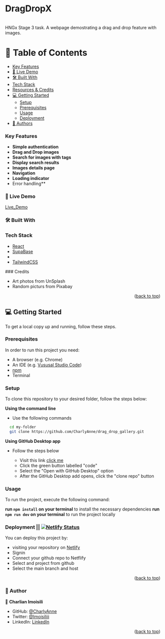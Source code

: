 <a name='readme-top'></a>

<div>
  <h1><b>DragDropX</b></h1><br/>
</div>
HNGx Stage 3 task. A webpage demostrating a drag and drop feature with images.  
<br/>

# 📗 Table of Contents

- [Key Features](#key-features)
- [🚀 Live Demo](#live-demo)
- [🛠 Built With](#built-with)
- [Tech Stack](#tech-stack)
- [Resources & Credits](#resorces)
- [💻 Getting Started](#getting-started)
  - [Setup](#setup)
  - [Prerequisites](#prerequisites)
  - [Usage](#usage)
  - [Deployment](#triangular_flag_on_post-deployment)
- [👥 Authors](#authors)

### Key Features <a name="key-features"></a>

- **Simple authentication**
- **Drag and Drop images**
- **Search for images with tags**
- **Display search results**
- **Images details page**
- **Navigation**
- **Loading indicator**
- Error handling**

### 🚀 Live Demo <a id="live-demo"></a>

[Live_Demo](https://dragdropx.netlify.app)

### 🛠 Built With <a name="built-with"></a>

### Tech Stack <a name="tech-stack"></a>

<ul>
  <li><a href="https://react.com/">React</a></li>
  <li><a href='https://supabase.com/docs/intro'>SupaBase</a></li?>
  <li><a href="https://nextjs.org/"></a></li>
  <li><a href="https://tailwindcss.com">TailwindCSS</a></li>
</ul>
### Credits <a name="resources"></a>
<ul>
  <li>Art photos from UnSplash</li>
  <li>Random picturs from Pixabay</li>
</ul>

<p align="right">(<a href="#readme-top">back to top</a>)</p>

## 💻 Getting Started <a name="getting-started"></a>

To get a local copy up and running, follow these steps.

### Prerequisites

In order to run this project you need:

- A browser (e.g. Chrome)
- An IDE (e.g. [Vususal Studio Code](https://code.visualstudio.com/download))
- [npm](https://nodejs.org/en/)
- Terminal

### Setup

To clone this repository to your desired folder, follow the steps below:

**Using the command line**

- Use the following commands

```sh
  cd my-folder
  git clone https://github.com/CharlyAnne/drag_drop_gallery.git
```

**Using GitHub Desktop app**

- Follow the steps below

  - Visit this link [click me](https://github.com/CharlyAnne/drag_drop_gallery)
  - Click the green button labelled "code"
  - Select the "Open with GitHub Desktop" option
  - After the GitHub Desktop add opens, click the "clone repo" button

### Usage

To run the project, execute the following command:

**run `npm install` on your terminal** to install the necessary dependencies
**run `npm run dev` on your terminal** to run the project locally

### Deployment || [![Netlify Status](https://api.netlify.com/api/v1/badges/49ed62fd-e47e-48e3-84fb-9afb771c8ed1/deploy-status)](https://app.netlify.com/sites/dragdropx/deploys)

You can deploy this project by:

- visiting your repository on [Netlify](https://app.netlify.com/)
- Signin
- Connect your github repo to Netflify
- Select and project from github
- Select the main branch and host

<p align="right">(<a href="#readme-top">back to top</a>)</p>

### 👥 Author <a name="authors"></a>

👤 **Charlian Imoisili**

- GitHub: [@CharlyAnne](https://github.com/CharlyAnne)
- Twitter: [@Imoisiliii](https://twitter.com/Imoisiliii)
- LinkedIn: [LinkedIn](https://www.linkedin.com/in/charlian-imoisili)

<p align="right">(<a href="#readme-top">back to top</a>)</p>
